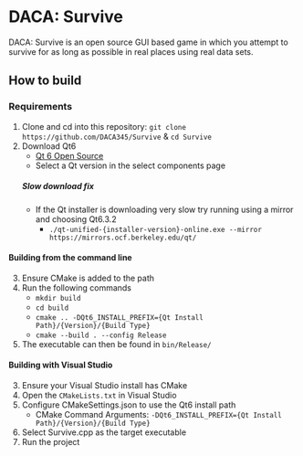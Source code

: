 # DACA: Survive
DACA: Survive is an open source GUI based game in which you attempt to survive for as long as possible in real places using real data sets.

## How to build

### Requirements
1. Clone and cd into this repository: `git clone https://github.com/DACA345/Survive` & `cd Survive`
2. Download Qt6
    - [Qt 6 Open Source](https://www.qt.io/download-qt-installer-oss)
    - Select a Qt version in the select components page
    ##### Slow download fix
    - If the Qt installer is downloading very slow try running using a mirror and choosing Qt6.3.2
        - `./qt-unified-{installer-version}-online.exe --mirror https://mirrors.ocf.berkeley.edu/qt/`

#### Building from the command line
3. Ensure CMake is added to the path
4. Run the following commands
    - `mkdir build`
    - `cd build`
    - `cmake .. -DQt6_INSTALL_PREFIX={Qt Install Path}/{Version}/{Build Type}`
    - `cmake --build . --config Release`
5. The executable can then be found in `bin/Release/`

#### Building with Visual Studio
3. Ensure your Visual Studio install has CMake
4. Open the `CMakeLists.txt` in Visual Studio
5. Configure CMakeSettings.json to use the Qt6 install path
    - CMake Command Arguments: `-DQt6_INSTALL_PREFIX={Qt Install Path}/{Version}/{Build Type}`
6. Select Survive.cpp as the target executable
7. Run the project